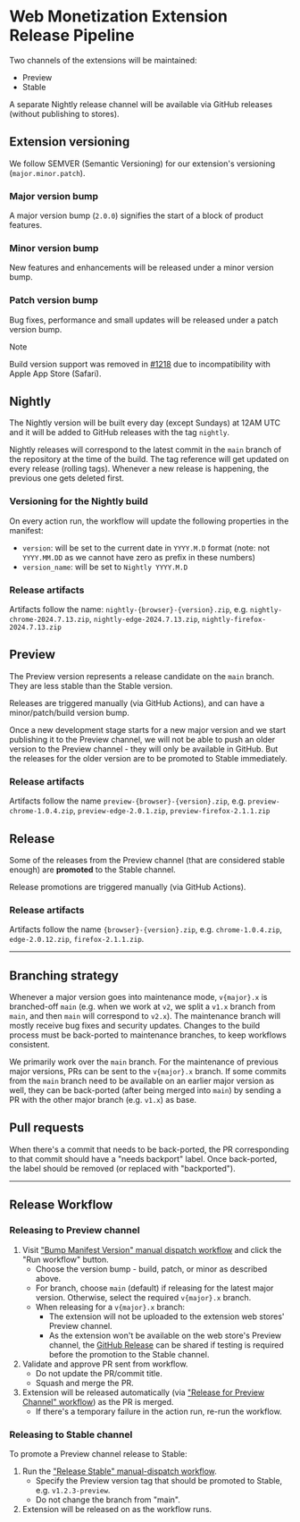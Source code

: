 # Web Monetization Extension Release Pipeline

Two channels of the extensions will be maintained:

- Preview
- Stable

A separate Nightly release channel will be available via GitHub releases (without publishing to stores).

## Extension versioning

We follow SEMVER (Semantic Versioning) for our extension's versioning (`major.minor.patch`).

### Major version bump

A major version bump (`2.0.0`) signifies the start of a block of product features.

### Minor version bump

New features and enhancements will be released under a minor version bump.

### Patch version bump

Bug fixes, performance and small updates will be released under a patch version bump.

> [!note]
> Build version support was removed in [#1218](https://github.com/interledger/web-monetization-extension/issues/1218) due to incompatibility with Apple App Store (Safari).

## Nightly

The Nightly version will be built every day (except Sundays) at 12AM UTC and it will be added to GitHub releases with the tag `nightly`.

Nightly releases will correspond to the latest commit in the `main` branch of the repository at the time of the build. The tag reference will get updated on every release (rolling tags). Whenever a new release is happening, the previous one gets deleted first.

### Versioning for the Nightly build

On every action run, the workflow will update the following properties in the manifest:

- `version`: will be set to the current date in `YYYY.M.D` format (note: not `YYYY.MM.DD` as we cannot have zero as prefix in these numbers)
- `version_name`: will be set to `Nightly YYYY.M.D`

### Release artifacts

Artifacts follow the name: `nightly-{browser}-{version}.zip`, e.g. `nightly-chrome-2024.7.13.zip`, `nightly-edge-2024.7.13.zip`, `nightly-firefox-2024.7.13.zip`

## Preview

The Preview version represents a release candidate on the `main` branch. They are less stable than the Stable version.

Releases are triggered manually (via GitHub Actions), and can have a minor/patch/build version bump.

Once a new development stage starts for a new major version and we start publishing it to the Preview channel, we will not be able to push an older version to the Preview channel - they will only be available in GitHub. But the releases for the older version are to be promoted to Stable immediately.

### Release artifacts

Artifacts follow the name `preview-{browser}-{version}.zip`, e.g. `preview-chrome-1.0.4.zip`, `preview-edge-2.0.1.zip`, `preview-firefox-2.1.1.zip`

## Release

Some of the releases from the Preview channel (that are considered stable enough) are **promoted** to the Stable channel.

Release promotions are triggered manually (via GitHub Actions).

### Release artifacts

Artifacts follow the name `{browser}-{version}.zip`, e.g. `chrome-1.0.4.zip`, `edge-2.0.12.zip`, `firefox-2.1.1.zip`.

---

## Branching strategy

Whenever a major version goes into maintenance mode, `v{major}.x` is branched-off `main` (e.g. when we work at `v2`, we split a `v1.x` branch from `main`, and then `main` will correspond to `v2.x`). The maintenance branch will mostly receive bug fixes and security updates. Changes to the build process must be back-ported to maintenance branches, to keep workflows consistent.

We primarily work over the `main` branch. For the maintenance of previous major versions, PRs can be sent to the `v{major}.x` branch. If some commits from the `main` branch need to be available on an earlier major version as well, they can be back-ported (after being merged into `main`) by sending a PR with the other major branch (e.g. `v1.x`) as base.

## Pull requests

When there's a commit that needs to be back-ported, the PR corresponding to that commit should have a "needs backport" label. Once back-ported, the label should be removed (or replaced with "backported").

---

## Release Workflow

### Releasing to Preview channel

1. Visit ["Bump Manifest Version" manual dispatch workflow](https://github.com/interledger/web-monetization-extension/actions/workflows/bump-manifest-version.yml) and click the "Run workflow" button.
   - Choose the version bump - build, patch, or minor as described above.
   - For branch, choose `main` (default) if releasing for the latest major version. Otherwise, select the required `v{major}.x` branch.
   - When releasing for a `v{major}.x` branch:
     - The extension will not be uploaded to the extension web stores' Preview channel.
     - As the extension won't be available on the web store's Preview channel, the [GitHub Release](https://github.com/interledger/web-monetization-extension/releases/) can be shared if testing is required before the promotion to the Stable channel.
1. Validate and approve PR sent from workflow.
   - Do not update the PR/commit title.
   - Squash and merge the PR.
1. Extension will be released automatically (via ["Release for Preview Channel" workflow](https://github.com/interledger/web-monetization-extension/actions/workflows/release-preview.yml)) as the PR is merged.
   - If there's a temporary failure in the action run, re-run the workflow.

### Releasing to Stable channel

To promote a Preview channel release to Stable:

1. Run the ["Release Stable" manual-dispatch workflow](https://github.com/interledger/web-monetization-extension/actions/workflows/release-stable.yml).
   - Specify the Preview version tag that should be promoted to Stable, e.g. `v1.2.3-preview`.
   - Do not change the branch from "main".
1. Extension will be released on as the workflow runs.
